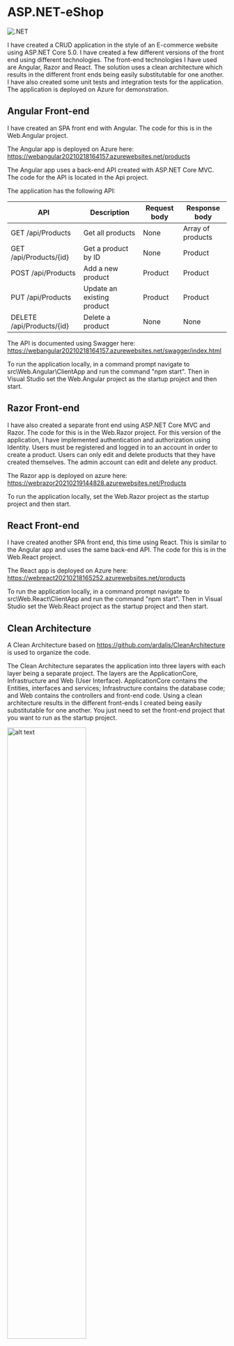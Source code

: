 # ASP.NET-eShop

![.NET](https://github.com/gchurch/ASP.NET-eShop/workflows/.NET/badge.svg)

I have created a CRUD application in the style of an E-commerce website using ASP.NET Core 5.0. I have created a few different versions of the front end using different technologies. The front-end technologies I have used are Angular, Razor and React. The solution uses a clean architecture which results in the different front ends being easily substitutable for one another. I have also created some unit tests and integration tests for the application. The application is deployed on Azure for demonstration.

## Angular Front-end

I have created an SPA front end with Angular. The code for this is in the Web.Angular project.

The Angular app is deployed on Azure here: https://webangular20210218164157.azurewebsites.net/products

The Angular app uses a back-end API created with ASP.NET Core MVC. The code for the API is located in the Api project.

The application has the following API:

| API                       | Description                | Request body | Response body     |
| ------------------------- | -------------------------- | ------------ | ----------------- |
| GET /api/Products         | Get all products           | None         | Array of products |
| GET /api/Products/{id}    | Get a product by ID        | None         | Product           |
| POST /api/Products        | Add a new product          | Product      | Product           |
| PUT /api/Products         | Update an existing product | Product      | Product           |
| DELETE /api/Products/{id} | Delete a product           | None         | None              |

The API is documented using Swagger here: https://webangular20210218164157.azurewebsites.net/swagger/index.html

To run the application locally, in a command prompt navigate to src\Web.Angular\ClientApp and run the command "npm start". Then in Visual Studio set the Web.Angular project as the startup project and then start. 

## Razor Front-end

I have also created a separate front end using ASP.NET Core MVC and Razor. The code for this is in the Web.Razor project. For this version of the application, I have implemented authentication and authorization using Identity. Users must be registered and logged in to an account in order to create a product. Users can only edit and delete products that they have created themselves. The admin account can edit and delete any product.

The Razor app is deployed on azure here: https://webrazor20210219144828.azurewebsites.net/Products

To run the application locally, set the Web.Razor project as the startup project and then start.

## React Front-end

I have created another SPA front end, this time using React. This is similar to the Angular app and uses the same back-end API. The code for this is in the Web.React project.

The React app is deployed on Azure here: https://webreact20210218165252.azurewebsites.net/products

To run the application locally, in a command prompt navigate to src\Web.React\ClientApp and run the command "npm start". Then in Visual Studio set the Web.React project as the startup project and then start. 

## Clean Architecture

A Clean Architecture based on https://github.com/ardalis/CleanArchitecture is used to organize the code.

The Clean Architecture separates the application into three layers with each layer being a separate project. The layers are the ApplicationCore, Infrastructure and Web (User Interface). ApplicationCore contains the Entities, interfaces and services; Infrastructure contains the database code; and Web contains the controllers and front-end code. Using a clean architecture results in the different front-ends I created being easily substitutable for one another. You just need to set the front-end project that you want to run as the startup project.

<img src="https://miro.medium.com/max/2750/0*lwCWXSNctrUUYeLR.png" alt="alt text" width="60%">

## Database

An SQL Server database is used to store the application data. Entity Framework Core is used for data access. LINQ is used to query data.

## Testing

Tests that I have created for the application can be found in the tests folder. I have created some unit tests for the application. Unit testing is performed with MSTest using the Shouldly assertion framework and the Moq mocking framework. I have tried to follow good practice when it comes to unit testing. I have also created some integration tests for the application. I create a test server and make requests to it and test the responses. To do this I make use of the WebApplicationFactory class and use an in-memory test database.
